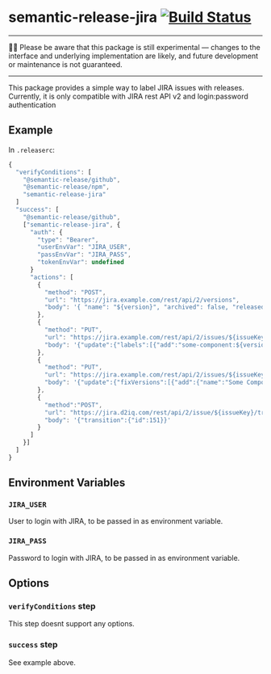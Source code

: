 # semantic-release-jira [![Build Status](https://travis-ci.org/juliangieseke/semantic-release-jira.svg?branch=master)](https://travis-ci.org/juliangieseke/semantic-release-jira)

---

👩‍🔬 Please be aware that this package is still experimental —
changes to the interface and underlying implementation are likely,
and future development or maintenance is not guaranteed.

---

This package provides a simple way to label JIRA issues with releases.
Currently, it is only compatible with JIRA rest API v2 and login:password authentication

## Example

In `.releaserc`:

```js
{
  "verifyConditions": [
    "@semantic-release/github",
    "@semantic-release/npm",
    "semantic-release-jira"
  ]
  "success": [
    "@semantic-release/github",
    ["semantic-release-jira", {
      "auth": {
        "type": "Bearer",
        "userEnvVar": "JIRA_USER",
        "passEnvVar": "JIRA_PASS",
        "tokenEnvVar": undefined
      }
      "actions": [
        {
          "method": "POST",
          "url": "https://jira.example.com/rest/api/2/versions",
          "body": '{ "name": "${version}", "archived": false, "released": true, "project": "${project}"}'
        },
        {
          "method": "PUT",
          "url": "https://jira.example.com/rest/api/2/issues/${issueKey}",
          "body": '{"update":{"labels":[{"add":"some-component:${version}"}]}}'
        },
        {
          "method": "PUT",
          "url": "https://jira.example.com/rest/api/2/issues/${issueKey}",
          "body": '{"update":{"fixVersions":[{"add":{"name":"Some Component ${version}"}}]}}'
        },
        {
          "method":"POST",
          "url": "https://jira.d2iq.com/rest/api/2/issue/${issueKey}/transitions",
          "body": '{"transition":{"id":151}}'
        }
      ]
    }]
  ]
}
```

## Environment Variables

### `JIRA_USER`

User to login with JIRA, to be passed in as environment variable.

### `JIRA_PASS`

Password to login with JIRA, to be passed in as environment variable.

## Options

### `verifyConditions` step

This step doesnt support any options.

### `success` step

See example above.
